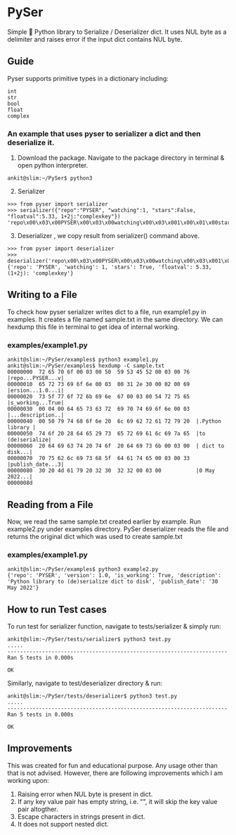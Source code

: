 # PySer
Simple 🐍 Python library to Serialize / Deserializer dict.
It uses NUL byte as a delimiter and raises error if the input dict contains NUL byte.

## Guide
Pyser supports primitive types in a dictionary including:
```
int
str
bool
float
complex
```
### An example that uses pyser to serializer a dict and then deserialize it. 
1. Download the package. Navigate to the package directory in terminal & open python interpreter.
```console
ankit@slim:~/PySer$ python3
```
2. Serializer 
```console
>>> from pyser import serializer
>>> serializer({"repo":"PYSER", "watching":1, "stars":False, "floatval":5.33, 1+2j:"complexkey"})
'repo\x00\x03\x00PYSER\x00\x03\x00watching\x00\x03\x001\x00\x01\x00stars\x00\x03\x00False\x00\x04\x00floatval\x00\x03\x005.33\x00\x02\x00(1+2j)\x00\x05\x00complexkey\x00\x03\x00'
```
3. Deserializer , we copy result from serializer() command above.
```console
>>> from pyser import deserializer
>>> deserializer('repo\x00\x03\x00PYSER\x00\x03\x00watching\x00\x03\x001\x00\x01\x00stars\x00\x03\x00False\x00\x04\x00floatval\x00\x03\x005.33\x00\x02\x00(1+2j)\x00\x05\x00complexkey\x00\x03\x00')
{'repo': 'PYSER', 'watching': 1, 'stars': True, 'floatval': 5.33, (1+2j): 'complexkey'}
```

## Writing to a File
To check how pyser serializer writes dict to a file, run example1.py in examples.
It creates a file named sample.txt in the same directory.
We can hexdump this file in terminal to get idea of internal working.
### examples/example1.py
```console
ankit@slim:~/PySer/examples$ python3 example1.py
ankit@slim:~/PySer/examples$ hexdump -C sample.txt
00000000  72 65 70 6f 00 03 00 50  59 53 45 52 00 03 00 76  |repo...PYSER...v|
00000010  65 72 73 69 6f 6e 00 03  00 31 2e 30 00 02 00 69  |ersion...1.0...i|
00000020  73 5f 77 6f 72 6b 69 6e  67 00 03 00 54 72 75 65  |s_working...True|
00000030  00 04 00 64 65 73 63 72  69 70 74 69 6f 6e 00 03  |...description..|
00000040  00 50 79 74 68 6f 6e 20  6c 69 62 72 61 72 79 20  |.Python library |
00000050  74 6f 20 28 64 65 29 73  65 72 69 61 6c 69 7a 65  |to (de)serialize|
00000060  20 64 69 63 74 20 74 6f  20 64 69 73 6b 00 03 00  | dict to disk...|
00000070  70 75 62 6c 69 73 68 5f  64 61 74 65 00 03 00 33  |publish_date...3|
00000080  30 20 4d 61 79 20 32 30  32 32 00 03 00           |0 May 2022...|
0000008d
```

## Reading from a File
Now, we read the same sample.txt created earlier by example.
Run example2.py under examples directory. PySer deserializer reads the file and returns the original dict which was used to create sample.txt  

### examples/example1.py
```console
ankit@slim:~/PySer/examples$ python3 example2.py
{'repo': 'PYSER', 'version': 1.0, 'is_working': True, 'description': 'Python library to (de)serialize dict to disk', 'publish_date': '30 May 2022'}
```

## How to run Test cases

To run test for serializer function, navigate to tests/serializer & simply run:
```console
ankit@slim:~/PySer/tests/serializer$ python3 test.py
.....
----------------------------------------------------------------------
Ran 5 tests in 0.000s

OK
```
Similarly, navigate to test/deserializer directory & run:
```console
ankit@slim:~/PySer/tests/deserializer$ python3 test.py
.....
----------------------------------------------------------------------
Ran 5 tests in 0.000s

OK
```


## Improvements
This was created for fun and educational purpose. Any usage other than that is not advised.
However, there are following improvements which I am working upon:
1. Raising error when NUL byte is present in dict.
2. If any key value pair has empty string, i.e. "", it will skip the key value pair altogther.
3. Escape characters in strings present in dict.
4. It does not support nested dict.
